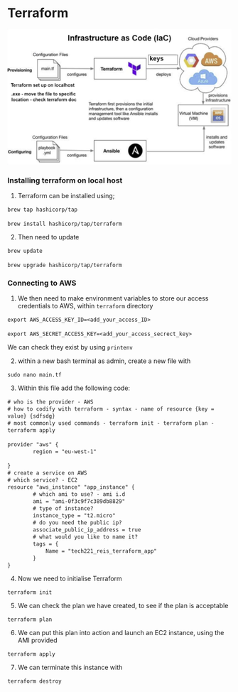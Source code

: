 # Terraform

![](terraform.png)

### Installing terraform on local host

1. Terraform can be installed using;

```
brew tap hashicorp/tap

brew install hashicorp/tap/terraform
```

2. Then need to update 

```
brew update

brew upgrade hashicorp/tap/terraform
```

### Connecting to AWS

1. We then need to make environment variables to store our access credentials to AWS, within `terraform` directory

```
export AWS_ACCESS_KEY_ID=<add_your_access_ID>

export AWS_SECRET_ACCESS_KEY=<add_your_access_secrect_key>
```

We can check they exist by using `printenv`

2. within a new bash terminal as admin, create a new file with 

```
sudo nano main.tf
```

3. Within this file add the following code:

```
# who is the provider - AWS
# how to codify with terraform - syntax - name of resource {key = value} {sdfsdg}
# most commonly used commands - terraform init - terraform plan - terraform apply

provider "aws" {
        region = "eu-west-1"

}
# create a service on AWS
# which service? - EC2
resource "aws_instance" "app_instance" {
        # which ami to use? - ami i.d
        ami = "ami-0f3c9f7c389db8829"
        # type of instance?
        instance_type = "t2.micro"
        # do you need the public ip?
        associate_public_ip_address = true
        # what would you like to name it?
        tags = {
            Name = "tech221_reis_terraform_app"
        }
}
```

4. Now we need to initialise Terraform 

```
terraform init
```

5. We can check the plan we have created, to see if the plan is acceptable

```
terraform plan
```

6. We can put this plan into action and launch an EC2 instance, using the AMI provided

```
terraform apply
```

7. We can terminate this instance with 

```
terraform destroy
```
